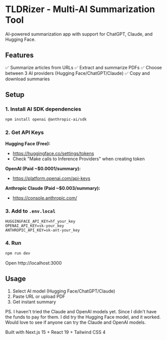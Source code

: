 # TLDRizer - Multi-AI Summarization Tool

AI-powered summarization app with support for ChatGPT, Claude, and Hugging Face.

## Features

✅ Summarize articles from URLs
✅ Extract and summarize PDFs
✅ Choose between 3 AI providers (Hugging Face/ChatGPT/Claude)
✅ Copy and download summaries

## Setup

### 1. Install AI SDK dependencies

```bash
npm install openai @anthropic-ai/sdk
```

### 2. Get API Keys

**Hugging Face (Free):**
- https://huggingface.co/settings/tokens
- Check "Make calls to Inference Providers" when creating token

**OpenAI (Paid ~$0.0001/summary):**
- https://platform.openai.com/api-keys

**Anthropic Claude (Paid ~$0.003/summary):**
- https://console.anthropic.com/

### 3. Add to `.env.local`

```env
HUGGINGFACE_API_KEY=hf_your_key
OPENAI_API_KEY=sk-your_key
ANTHROPIC_API_KEY=sk-ant-your_key
```

### 4. Run

```bash
npm run dev
```

Open http://localhost:3000

## Usage

1. Select AI model (Hugging Face/ChatGPT/Claude)
2. Paste URL or upload PDF
3. Get instant summary

PS.
I haven't tried the Claude and OpenAI models yet. Since I didn't have the funds to pay for them. I did try the Hugging Face model, and it worked. Would love to see if anyone can try the Claude and OpenAI models.

Built with Next.js 15 + React 19 + Tailwind CSS 4
